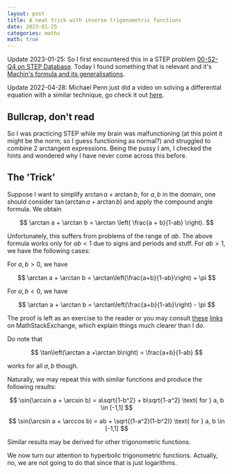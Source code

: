 ```yaml
---
layout: post
title: A neat trick with inverse trigonometric functions
date: 2023-01-25
categories: maths
math: true
---
```


Update 2023-01-25: So I first encountered this in a STEP problem [00-S2-Q4 on STEP Database](https://stepdatabase.maths.org/database/index.html#). Today I found something that is relevant and it's [Machin's formula and its generalisations](https://en.wikipedia.org/wiki/Machin-like_formula).

Update 2022-04-28: Michael Penn just did a video on solving a differential equation with a similar technique, go check it out [here](https://www.youtube.com/watch?v=ZE4jPfJyZAI).

## Bullcrap, don't read

So I was practicing STEP while my brain was malfunctioning (at this point it might be the norm, so I guess functioning as normal?) and struggled to combine 2 arctangent expressions. Being the pussy I am, I checked the hints and wondered why I have never come across this before.

## The 'Trick'
Suppose I want to simplify $\arctan a + \arctan b$, for $a, b$ in the domain, one should consider $\tan(\arctan a + \arctan b)$ and apply the compound angle formula. We obtain

$$
\arctan a + \arctan b = \arctan \left( \frac{a + b}{1-ab} \right).
$$

Unfortunately, this suffers from problems of the range of $ab$. The above formula works only for $ab<1$ due to signs and periods and stuff. For $ab > 1$, we have the following cases:

For $a,b>0$, we have 

$$
\arctan a + \arctan b = \arctan\left(\frac{a+b}{1-ab}\right) + \pi
$$

For $a,b<0$, we have

$$
\arctan a + \arctan b = \arctan\left(\frac{a+b}{1-ab}\right) - \pi
$$

The proof is left as an exercise to the reader or you may consult [these](https://math.stackexchange.com/questions/1724348/what-is-arctanx-arctany) [links](https://math.stackexchange.com/questions/326334/a-question-about-the-arctangent-addition-formula) on MathStackExchange, which explain things much clearer than I do.

Do note that 

$$
\tan\left(\arctan a +\arctan b\right) = \frac{a+b}{1-ab}
$$

works for all $a, b$ though.

Naturally, we may repeat this with similar functions and produce the following results:

$$
\sin(\arcsin a + \arcsin b) = a\sqrt{1-b^2} + b\sqrt{1-a^2} \text{ for } a, b \in [-1,1]
$$

$$
\sin(\arcsin a + \arccos b) = ab + \sqrt{(1-a^2)(1-b^2)} \text{ for } a, b \in [-1,1]
$$

Similar results may be derived for other trigonometric functions.

We now turn our attention to hyperbolic trigonometric functions. Actually, no, we are not going to do that since that is just logarithms.
